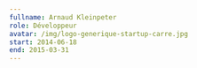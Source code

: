 ```yaml
---
fullname: Arnaud Kleinpeter
role: Développeur
avatar: /img/logo-generique-startup-carre.jpg
start: 2014-06-18
end: 2015-03-31
---
```

